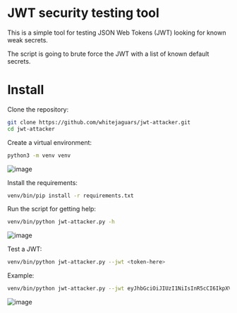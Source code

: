 # JWT security testing tool
This is a simple tool for testing JSON Web Tokens (JWT) looking for known weak secrets.

The script is going to brute force the JWT with a list of known default secrets.

# Install
Clone the repository:
``` bash
git clone https://github.com/whitejaguars/jwt-attacker.git
cd jwt-attacker
```

Create a virtual environment:
``` bash
python3 -m venv venv
```
![image](https://github.com/user-attachments/assets/ff45928d-f578-4afe-83db-dbdc06def1a6)

Install the requirements:
``` bash
venv/bin/pip install -r requirements.txt
```

Run the script for getting help:
``` bash
venv/bin/python jwt-attacker.py -h
```
![image](https://github.com/user-attachments/assets/dff4af9f-fdb3-408f-9486-1c3bebc3a5ef)


Test a JWT:
``` bash
venv/bin/python jwt-attacker.py --jwt <token-here>
```

Example:
``` bash
venv/bin/python jwt-attacker.py --jwt eyJhbGciOiJIUzI1NiIsInR5cCI6IkpXVCJ9.eyJzdWIiOiIxMjM0NTY3ODkwIiwibmFtZSI6IkpvaG4gRG9lIiwiaWF0IjoxNTE2MjM5MDIyfQ.SflKxwRJSMeKKF2QT4fwpMeJf36POk6yJV_adQssw5c
```

![image](https://github.com/user-attachments/assets/04651fd9-0478-4be5-ba8d-dfbf7aaa576d)
